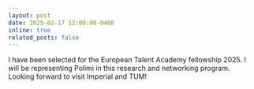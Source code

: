 ```yaml
---
layout: post
date: 2025-02-17 12:00:00-0400
inline: true
related_posts: false
---
```


I have been selected for the European Talent Academy fellowship 2025.
I will be representing Polimi in this research and networking program.
Looking forward to visit Imperial and TUM!
